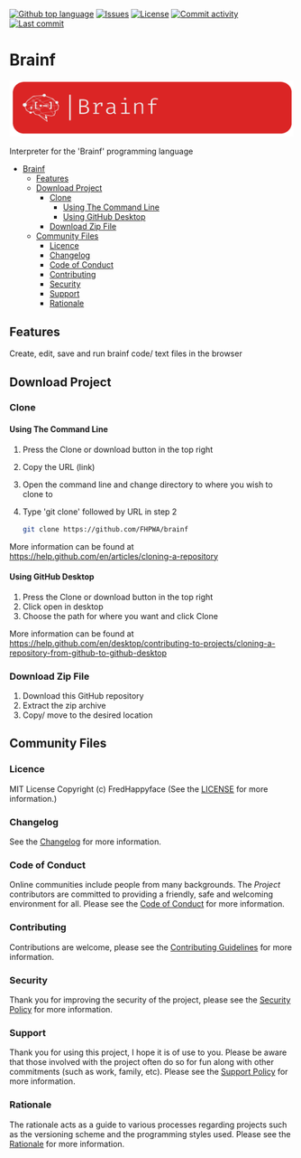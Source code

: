 [![Github top language](https://img.shields.io/github/languages/top/FHPWA/Brainf.svg?style=for-the-badge&cacheSeconds=28800)](../../)
[![Issues](https://img.shields.io/github/issues/FHPWA/Brainf.svg?style=for-the-badge&cacheSeconds=28800)](../../issues)
[![License](https://img.shields.io/github/license/FHPWA/Brainf.svg?style=for-the-badge&cacheSeconds=28800)](/LICENSE.md)
[![Commit activity](https://img.shields.io/github/commit-activity/m/FHPWA/Brainf.svg?style=for-the-badge&cacheSeconds=28800)](../../commits/master)
[![Last commit](https://img.shields.io/github/last-commit/FHPWA/Brainf.svg?style=for-the-badge&cacheSeconds=28800)](../../commits/master)

<!-- omit in TOC -->
# Brainf

<img src="readme-assets/icons/name.png" alt="Project Icon" width="750">

Interpreter for the 'Brainf' programming language

- [Brainf](#brainf)
	- [Features](#features)
	- [Download Project](#download-project)
		- [Clone](#clone)
			- [Using The Command Line](#using-the-command-line)
			- [Using GitHub Desktop](#using-github-desktop)
		- [Download Zip File](#download-zip-file)
	- [Community Files](#community-files)
		- [Licence](#licence)
		- [Changelog](#changelog)
		- [Code of Conduct](#code-of-conduct)
		- [Contributing](#contributing)
		- [Security](#security)
		- [Support](#support)
		- [Rationale](#rationale)

## Features

Create, edit, save and run brainf code/ text files in the browser

## Download Project

### Clone

#### Using The Command Line

1. Press the Clone or download button in the top right
2. Copy the URL (link)
3. Open the command line and change directory to where you wish to
	 clone to
4. Type 'git clone' followed by URL in step 2

	 ```bash
	 git clone https://github.com/FHPWA/brainf
	 ```

More information can be found at
https://help.github.com/en/articles/cloning-a-repository

#### Using GitHub Desktop

1. Press the Clone or download button in the top right
2. Click open in desktop
3. Choose the path for where you want and click Clone

More information can be found at
https://help.github.com/en/desktop/contributing-to-projects/cloning-a-repository-from-github-to-github-desktop

### Download Zip File

1. Download this GitHub repository
2. Extract the zip archive
3. Copy/ move to the desired location

## Community Files

### Licence

MIT License
Copyright (c) FredHappyface
(See the [LICENSE](/LICENSE.md) for more information.)

### Changelog

See the [Changelog](/CHANGELOG.md) for more information.

### Code of Conduct

Online communities include people from many backgrounds. The _Project_
contributors are committed to providing a friendly, safe and welcoming
environment for all. Please see the
[Code of Conduct](https://github.com/FHPWA/.github/blob/master/CODE_OF_CONDUCT.md)
for more information.

### Contributing

Contributions are welcome, please see the
[Contributing Guidelines](https://github.com/FHPWA/.github/blob/master/CONTRIBUTING.md)
for more information.

### Security

Thank you for improving the security of the project, please see the
[Security Policy](https://github.com/FHPWA/.github/blob/master/SECURITY.md)
for more information.

### Support

Thank you for using this project, I hope it is of use to you. Please be aware that
those involved with the project often do so for fun along with other commitments
(such as work, family, etc). Please see the
[Support Policy](https://github.com/FHPWA/.github/blob/master/SUPPORT.md)
for more information.

### Rationale

The rationale acts as a guide to various processes regarding projects such as
the versioning scheme and the programming styles used. Please see the
[Rationale](https://github.com/FHPWA/.github/blob/master/RATIONALE.md)
for more information.
